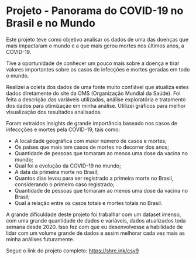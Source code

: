 # Projeto - Panorama do COVID-19 no Brasil e no Mundo

Este projeto teve como objetivo analisar os dados de uma das doenças que mais impactaram o mundo e a que mais gerou mortes nos últimos anos, a COVID-19.

Tive a oportunidade de conhecer um pouco mais sobre a doença e tirar valores importantes sobre os casos de infecções e mortes geradas em todo o mundo.

Realizei a coleta dos dados de uma fonte muito confiável que atualiza estes dados diretamente do site da OMS (Organização Mundial da Saúde). Foi feita a descrição das variáveis utilizadas, análise exploratória e tratamento dos dados para otimização em minha análise. Utilizei gráficos para melhor visualização dos resultados analisados.

Foram extraídos insights de grande importância baseado nos casos de infeccções e mortes pela COVID-19, tais como:

* A localidade geográfica com maior número de casos e mortes;
* Os países que mais tem casos de mortes no decorrer dos anos;
* Quantidade de pessoas que tomaram ao menos uma dose da vacina no mundo;
* Qual foi a evolução da COVID-19 no mundo;
* A data da primeira morte no Brasil;
* Quantos dias levou para ser registrado a primeira morte no Brasil, considerando o primeiro caso registrado;
* Quantidade de pessoas que tomaram ao menos uma dose da vacina no Brasil;
* Qual a relação entre os casos totais e mortes totais no Brasil.

A grande dificuldade deste projeto foi trabalhar com um dataset imenso, com uma grande quantidade de dados e variáveis, dados atualizados toda semana desde 2020. Isso fez com que eu desenvolvesse a habilidade de lidar com um volume grande de dados e assim melhorar cada vez mais as minha análises futuramente.

Segue o link do projeto completo: https://shre.ink/csy9
